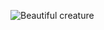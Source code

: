 ![Beautiful creature](https://images-na.ssl-images-amazon.com/images/I/61%2BTMLIKl2L._AC_SY450_.jpg)
